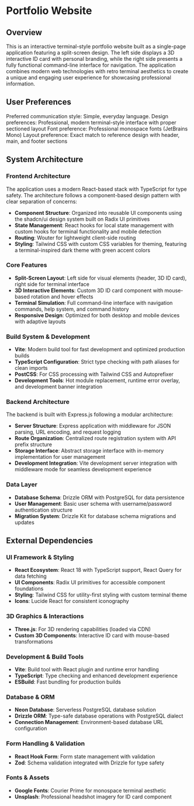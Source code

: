 # Portfolio Website

## Overview

This is an interactive terminal-style portfolio website built as a single-page application featuring a split-screen design. The left side displays a 3D interactive ID card with personal branding, while the right side presents a fully functional command-line interface for navigation. The application combines modern web technologies with retro terminal aesthetics to create a unique and engaging user experience for showcasing professional information.

## User Preferences

Preferred communication style: Simple, everyday language.
Design preferences: Professional, modern terminal-style interface with proper sectioned layout
Font preference: Professional monospace fonts (JetBrains Mono)
Layout preference: Exact match to reference design with header, main, and footer sections

## System Architecture

### Frontend Architecture
The application uses a modern React-based stack with TypeScript for type safety. The architecture follows a component-based design pattern with clear separation of concerns:

- **Component Structure**: Organized into reusable UI components using the shadcn/ui design system built on Radix UI primitives
- **State Management**: React hooks for local state management with custom hooks for terminal functionality and mobile detection
- **Routing**: Wouter for lightweight client-side routing
- **Styling**: Tailwind CSS with custom CSS variables for theming, featuring a terminal-inspired dark theme with green accent colors

### Core Features
- **Split-Screen Layout**: Left side for visual elements (header, 3D ID card), right side for terminal interface
- **3D Interactive Elements**: Custom 3D ID card component with mouse-based rotation and hover effects
- **Terminal Simulation**: Full command-line interface with navigation commands, help system, and command history
- **Responsive Design**: Optimized for both desktop and mobile devices with adaptive layouts

### Build System & Development
- **Vite**: Modern build tool for fast development and optimized production builds
- **TypeScript Configuration**: Strict type checking with path aliases for clean imports
- **PostCSS**: For CSS processing with Tailwind CSS and Autoprefixer
- **Development Tools**: Hot module replacement, runtime error overlay, and development banner integration

### Backend Architecture
The backend is built with Express.js following a modular architecture:

- **Server Structure**: Express application with middleware for JSON parsing, URL encoding, and request logging
- **Route Organization**: Centralized route registration system with API prefix structure
- **Storage Interface**: Abstract storage interface with in-memory implementation for user management
- **Development Integration**: Vite development server integration with middleware mode for seamless development experience

### Data Layer
- **Database Schema**: Drizzle ORM with PostgreSQL for data persistence
- **User Management**: Basic user schema with username/password authentication structure
- **Migration System**: Drizzle Kit for database schema migrations and updates

## External Dependencies

### UI Framework & Styling
- **React Ecosystem**: React 18 with TypeScript support, React Query for data fetching
- **UI Components**: Radix UI primitives for accessible component foundations
- **Styling**: Tailwind CSS for utility-first styling with custom terminal theme
- **Icons**: Lucide React for consistent iconography

### 3D Graphics & Interactions
- **Three.js**: For 3D rendering capabilities (loaded via CDN)
- **Custom 3D Components**: Interactive ID card with mouse-based transformations

### Development & Build Tools
- **Vite**: Build tool with React plugin and runtime error handling
- **TypeScript**: Type checking and enhanced development experience
- **ESBuild**: Fast bundling for production builds

### Database & ORM
- **Neon Database**: Serverless PostgreSQL database solution
- **Drizzle ORM**: Type-safe database operations with PostgreSQL dialect
- **Connection Management**: Environment-based database URL configuration

### Form Handling & Validation
- **React Hook Form**: Form state management with validation
- **Zod**: Schema validation integrated with Drizzle for type safety

### Fonts & Assets
- **Google Fonts**: Courier Prime for monospace terminal aesthetic
- **Unsplash**: Professional headshot imagery for ID card component
